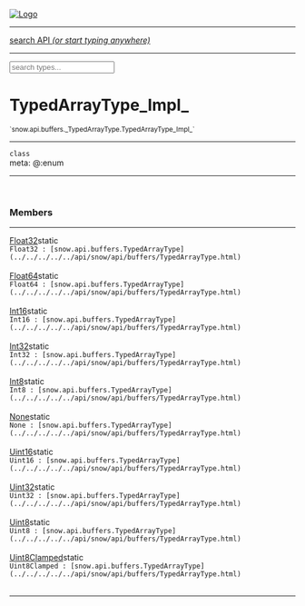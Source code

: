 
[![Logo](../../../../../images/logo.png)](../../../../../api/index.html)

<hr/>
<a href="#" id="search_bar" onclick="return;"><div> search API <em>(or start typing anywhere)</em> </div></a>
<hr/>

<script src="../../../../../js/omnibar.js"> </script>
<link rel="stylesheet" type="text/css" href="../../../../../css/omnibar.css" media="all">

<div id="omnibar"> <a href="#" onclick="return" id="omnibar_close"></a> <input id="omnibar_text" type="text" placeholder="search types..."></input></div>
<script  id="typelist" data-relpath="../../../../../" data-types="snow.App,snow.AppFixedTimestep,snow.Snow,snow._Snow.Core,snow.api.Debug,snow.api.DebugError,snow.api.File,snow.api.FileHandle,snow.api.FileSeek,snow.api.Libs,snow.api.Promise,snow.api.PromiseError,snow.api.PromiseState,snow.api.Promises,snow.api.Timer,snow.api._Debug.LogError,snow.api._File.FileHandle_Impl_,snow.api._File.FileSeek_Impl_,snow.api._Promise.PromiseState_Impl_,snow.api.buffers.ArrayBuffer,snow.api.buffers.ArrayBufferIO,snow.api.buffers.ArrayBufferView,snow.api.buffers.DataView,snow.api.buffers.Float32Array,snow.api.buffers.Float64Array,snow.api.buffers.Int16Array,snow.api.buffers.Int32Array,snow.api.buffers.Int8Array,snow.api.buffers.TAError,snow.api.buffers.TypedArrayType,snow.api.buffers.Uint16Array,snow.api.buffers.Uint32Array,snow.api.buffers.Uint8Array,snow.api.buffers.Uint8ClampedArray,snow.api.buffers._ArrayBuffer.ArrayBuffer_Impl_,snow.api.buffers._Float32Array.Float32Array_Impl_,snow.api.buffers._Float64Array.Float64Array_Impl_,snow.api.buffers._Int16Array.Int16Array_Impl_,snow.api.buffers._Int32Array.Int32Array_Impl_,snow.api.buffers._Int8Array.Int8Array_Impl_,snow.api.buffers._TypedArrayType.TypedArrayType_Impl_,snow.api.buffers._Uint16Array.Uint16Array_Impl_,snow.api.buffers._Uint32Array.Uint32Array_Impl_,snow.api.buffers._Uint8Array.Uint8Array_Impl_,snow.api.buffers._Uint8ClampedArray.Uint8ClampedArray_Impl_,snow.core.native.Core,snow.core.native._Core.StaticSnow,snow.core.native.assets.Assets,snow.core.native.assets._Assets.NativeAudioDataBlob,snow.core.native.assets._Assets.NativeAudioDataInfo,snow.core.native.assets._Assets.NativeAudioInfo,snow.core.native.audio.Audio,snow.core.native.audio.Sound,snow.core.native.input.Input,snow.core.native.io.IO,snow.core.native.window.Windowing,snow.core.web.assets.psd.PSD,snow.core.web.input.DOMKeys,snow.modules.interfaces.Assets,snow.modules.interfaces.Audio,snow.modules.interfaces.IO,snow.modules.interfaces.Input,snow.modules.interfaces.Windowing,snow.modules.openal.AL,snow.modules.openal.ALC,snow.modules.openal.ALHelper,snow.modules.openal.Audio,snow.modules.openal.Context,snow.modules.openal.Device,snow.modules.openal.Sound,snow.modules.openal._AL.Context_Impl_,snow.modules.openal._AL.Device_Impl_,snow.modules.openal.sound.ALSound,snow.modules.openal.sound.ALStream,snow.modules.openal.sound.Sound,snow.modules.opengl.GL,snow.modules.opengl.GLActiveInfo,snow.modules.opengl.GLBuffer,snow.modules.opengl.GLContextAttributes,snow.modules.opengl.GLFramebuffer,snow.modules.opengl.GLProgram,snow.modules.opengl.GLRenderbuffer,snow.modules.opengl.GLShader,snow.modules.opengl.GLTexture,snow.modules.opengl.GLUniformLocation,snow.modules.opengl.native.GL,snow.modules.opengl.native.GLActiveInfo,snow.modules.opengl.native.GLBO,snow.modules.opengl.native.GLBuffer,snow.modules.opengl.native.GLContextAttributes,snow.modules.opengl.native.GLFBO,snow.modules.opengl.native.GLFramebuffer,snow.modules.opengl.native.GLLink,snow.modules.opengl.native.GLObject,snow.modules.opengl.native.GLPO,snow.modules.opengl.native.GLProgram,snow.modules.opengl.native.GLProxy,snow.modules.opengl.native.GLRBO,snow.modules.opengl.native.GLRenderbuffer,snow.modules.opengl.native.GLSO,snow.modules.opengl.native.GLShader,snow.modules.opengl.native.GLShaderPrecisionFormat,snow.modules.opengl.native.GLTO,snow.modules.opengl.native.GLTexture,snow.modules.opengl.native.GLUniformLocation,snow.modules.opengl.native.GL_FFI,snow.modules.opengl.native.GL_Native,snow.modules.opengl.native._GL.GLBuffer_Impl_,snow.modules.opengl.native._GL.GLFramebuffer_Impl_,snow.modules.opengl.native._GL.GLProgram_Impl_,snow.modules.opengl.native._GL.GLRenderbuffer_Impl_,snow.modules.opengl.native._GL.GLShader_Impl_,snow.modules.opengl.native._GL.GLTexture_Impl_,snow.modules.opengl.native._GL.GLUniformLocation_Impl_,snow.modules.sdl.Input,snow.modules.sdl.Windowing,snow.modules.sdl._Input.ControllerEventType,snow.modules.sdl._Input.ControllerEventType_Impl_,snow.modules.sdl._Input.JosytickEventType,snow.modules.sdl._Input.JosytickEventType_Impl_,snow.modules.sdl._Input.KeyEventType,snow.modules.sdl._Input.KeyEventType_Impl_,snow.modules.sdl._Input.ModValue,snow.modules.sdl._Input.ModValue_Impl_,snow.modules.sdl._Input.MouseEventType,snow.modules.sdl._Input.MouseEventType_Impl_,snow.modules.sdl._Input.SDLControllerEvent,snow.modules.sdl._Input.SDLJoystickEvent,snow.modules.sdl._Input.SDLKeyEvent,snow.modules.sdl._Input.SDLMouseEvent,snow.modules.sdl._Input.SDLTouchEvent,snow.modules.sdl._Input.TouchEventType,snow.modules.sdl._Input.TouchEventType_Impl_,snow.system.assets.Asset,snow.system.assets.AssetBytes,snow.system.assets.AssetImage,snow.system.assets.AssetJSON,snow.system.assets.AssetText,snow.system.assets.Assets,snow.system.assets._Assets.AssetsModule,snow.system.audio.Audio,snow.system.audio.AudioModule,snow.system.audio.Sound,snow.system.input.Input,snow.system.input.Keycodes,snow.system.input.MapIntBool,snow.system.input.MapIntFloat,snow.system.input.Scancodes,snow.system.input._Input.InputModule,snow.system.io.IO,snow.system.io._IO.IOModule,snow.system.module.Assets,snow.system.module.Audio,snow.system.module.IO,snow.system.module.Input,snow.system.module.Sound,snow.system.module.Windowing,snow.system.window.Window,snow.system.window.Windowing,snow.system.window._Windowing.WindowHandleMap,snow.system.window._Windowing.WindowingModule,snow.types.AppConfig,snow.types.AppConfigNative,snow.types.AppConfigWeb,snow.types.Asset,snow.types.AssetBytes,snow.types.AssetImage,snow.types.AssetJSON,snow.types.AssetText,snow.types.AssetType,snow.types.AudioDataBlob,snow.types.AudioDataInfo,snow.types.AudioFormatType,snow.types.AudioHandle,snow.types.AudioInfo,snow.types.DisplayMode,snow.types.Error,snow.types.FileEvent,snow.types.FileEventType,snow.types.FileFilter,snow.types.GamepadDeviceEventType,snow.types.IODataOptions,snow.types.ImageInfo,snow.types.InputEvent,snow.types.InputEventType,snow.types.Key,snow.types.ModState,snow.types.OS,snow.types.OpenGLProfile,snow.types.Platform,snow.types.RenderConfig,snow.types.RenderConfigOpenGL,snow.types.Scan,snow.types.SnowConfig,snow.types.SystemEvent,snow.types.SystemEventType,snow.types.TextEventType,snow.types.WindowConfig,snow.types.WindowEvent,snow.types.WindowEventType,snow.types.WindowHandle,snow.types.WindowingConfig,snow.types._Types.AssetType_Impl_,snow.types._Types.AudioFormatType_Impl_,snow.types._Types.FileEventType_Impl_,snow.types._Types.GamepadDeviceEventType_Impl_,snow.types._Types.InputEventType_Impl_,snow.types._Types.OS_Impl_,snow.types._Types.OpenGLProfile_Impl_,snow.types._Types.Platform_Impl_,snow.types._Types.SystemEventType_Impl_,snow.types._Types.TextEventType_Impl_,snow.types._Types.WindowEventType_Impl_"></script>


<h1>TypedArrayType_Impl_</h1>
<small>`snow.api.buffers._TypedArrayType.TypedArrayType_Impl_`</small>



<hr/>

`class`<br/><span class="meta">
meta: @:enum</span>

<hr/>


&nbsp;
&nbsp;




<h3>Members</h3> <hr/><span class="member apipage">
                <a name="Float32"><a class="lift" href="#Float32">Float32</a></a><span class="inline-block static">static</span><div class="clear"></div>
                <code class="signature apipage">Float32 : [snow.api.buffers.TypedArrayType](../../../../../api/snow/api/buffers/TypedArrayType.html)</code><br/></span>
            <span class="small_desc_flat"></span><br/><span class="member apipage">
                <a name="Float64"><a class="lift" href="#Float64">Float64</a></a><span class="inline-block static">static</span><div class="clear"></div>
                <code class="signature apipage">Float64 : [snow.api.buffers.TypedArrayType](../../../../../api/snow/api/buffers/TypedArrayType.html)</code><br/></span>
            <span class="small_desc_flat"></span><br/><span class="member apipage">
                <a name="Int16"><a class="lift" href="#Int16">Int16</a></a><span class="inline-block static">static</span><div class="clear"></div>
                <code class="signature apipage">Int16 : [snow.api.buffers.TypedArrayType](../../../../../api/snow/api/buffers/TypedArrayType.html)</code><br/></span>
            <span class="small_desc_flat"></span><br/><span class="member apipage">
                <a name="Int32"><a class="lift" href="#Int32">Int32</a></a><span class="inline-block static">static</span><div class="clear"></div>
                <code class="signature apipage">Int32 : [snow.api.buffers.TypedArrayType](../../../../../api/snow/api/buffers/TypedArrayType.html)</code><br/></span>
            <span class="small_desc_flat"></span><br/><span class="member apipage">
                <a name="Int8"><a class="lift" href="#Int8">Int8</a></a><span class="inline-block static">static</span><div class="clear"></div>
                <code class="signature apipage">Int8 : [snow.api.buffers.TypedArrayType](../../../../../api/snow/api/buffers/TypedArrayType.html)</code><br/></span>
            <span class="small_desc_flat"></span><br/><span class="member apipage">
                <a name="None"><a class="lift" href="#None">None</a></a><span class="inline-block static">static</span><div class="clear"></div>
                <code class="signature apipage">None : [snow.api.buffers.TypedArrayType](../../../../../api/snow/api/buffers/TypedArrayType.html)</code><br/></span>
            <span class="small_desc_flat"></span><br/><span class="member apipage">
                <a name="Uint16"><a class="lift" href="#Uint16">Uint16</a></a><span class="inline-block static">static</span><div class="clear"></div>
                <code class="signature apipage">Uint16 : [snow.api.buffers.TypedArrayType](../../../../../api/snow/api/buffers/TypedArrayType.html)</code><br/></span>
            <span class="small_desc_flat"></span><br/><span class="member apipage">
                <a name="Uint32"><a class="lift" href="#Uint32">Uint32</a></a><span class="inline-block static">static</span><div class="clear"></div>
                <code class="signature apipage">Uint32 : [snow.api.buffers.TypedArrayType](../../../../../api/snow/api/buffers/TypedArrayType.html)</code><br/></span>
            <span class="small_desc_flat"></span><br/><span class="member apipage">
                <a name="Uint8"><a class="lift" href="#Uint8">Uint8</a></a><span class="inline-block static">static</span><div class="clear"></div>
                <code class="signature apipage">Uint8 : [snow.api.buffers.TypedArrayType](../../../../../api/snow/api/buffers/TypedArrayType.html)</code><br/></span>
            <span class="small_desc_flat"></span><br/><span class="member apipage">
                <a name="Uint8Clamped"><a class="lift" href="#Uint8Clamped">Uint8Clamped</a></a><span class="inline-block static">static</span><div class="clear"></div>
                <code class="signature apipage">Uint8Clamped : [snow.api.buffers.TypedArrayType](../../../../../api/snow/api/buffers/TypedArrayType.html)</code><br/></span>
            <span class="small_desc_flat"></span><br/>



<hr/>

&nbsp;
&nbsp;
&nbsp;
&nbsp;